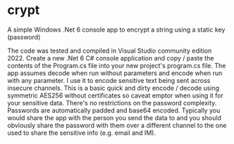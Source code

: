 # crypt
A simple Windows .Net 6 console app to encrypt a string using a static key (password)

The code was tested and compiled in Visual Studio community edition 2022. Create a new .Net 6 C# console application and copy / paste the contents of the Program.cs file into your new project's program.cs file. The app assumes decode when run without parameters and encode when run with any parameter. I use it to encode sensitive text being sent across insecure channels. This is a basic quick and dirty encode / decode using symmetric AES256 without certificates so caveat emptor when using it for your sensitive data. There's no restrictions on the password complexity. Passwords are automatically padded and base64 encoded. Typically you would share the app with the person you send the data to and you should obviously share the password with them over a different channel to the one used to share the sensitive info (e.g. email and IM).
